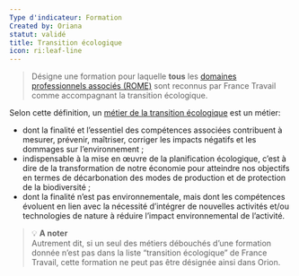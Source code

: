```yaml
---
Type d'indicateur: Formation
Created by: Oriana
statut: validé
title: Transition écologique
icon: ri:leaf-line
---
```


> Désigne une formation pour laquelle **tous** les [domaines professionnels associés (ROME)](domaine-professionnel-rome) sont reconnus par France Travail comme accompagnant la transition écologique.

Selon cette définition, un [métier de la transition écologique](https://candidat.francetravail.fr/metierscope/metiers-avenir/transition-ecologique) est un métier:
- dont la finalité et l’essentiel des compétences associées contribuent à mesurer, prévenir, maîtriser, corriger les impacts négatifs et les dommages sur l’environnement ;
- indispensable à la mise en œuvre de la planification écologique, c’est à dire de la transformation de notre économie pour atteindre nos objectifs en termes de décarbonation des modes de production et de protection de la biodiversité ;
- dont la finalité n’est pas environnementale, mais dont les compétences évoluent en lien avec la nécessité d’intégrer de nouvelles activités et/ou technologies de nature à réduire l’impact environnemental de l’activité.

>💡 **A noter**  
>Autrement dit, si un seul des métiers débouchés d’une formation donnée n’est pas dans la liste “transition écologique” de France Travail, cette formation ne peut pas être désignée ainsi dans Orion.
